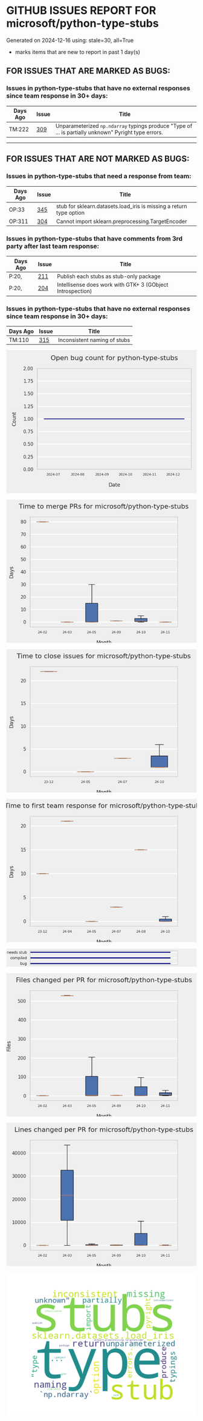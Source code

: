 
# GITHUB ISSUES REPORT FOR microsoft/python-type-stubs


Generated on 2024-12-16 using: stale=30, all=True


* marks items that are new to report in past 1 day(s)


## FOR ISSUES THAT ARE MARKED AS BUGS:


### Issues in python-type-stubs that have no external responses since team response in 30+ days:

| Days Ago | Issue | Title |
| --- | --- | --- |
 |  TM:222  |[309](https://github.com/microsoft/python-type-stubs/issues/309 "Unparameterized `np.ndarray` typings produce &quot;Type of ... is partially unknown&quot; Pyright type errors.") | Unparameterized `np.ndarray` typings produce "Type of ... is partially unknown" Pyright type errors. |

---

## FOR ISSUES THAT ARE NOT MARKED AS BUGS:


### Issues in python-type-stubs that need a response from team:

| Days Ago | Issue | Title |
| --- | --- | --- |
 |  OP:33  |[345](https://github.com/microsoft/python-type-stubs/issues/345 "stub for sklearn.datasets.load_iris is missing a return type option") | stub for sklearn.datasets.load_iris is missing a return type option |
 |  OP:311  |[304](https://github.com/microsoft/python-type-stubs/issues/304 "Cannot import sklearn.preprocessing.TargetEncoder") | Cannot import sklearn.preprocessing.TargetEncoder |

### Issues in python-type-stubs that have comments from 3rd party after last team response:

| Days Ago | Issue | Title |
| --- | --- | --- |
 |  P:20,  |[211](https://github.com/microsoft/python-type-stubs/issues/211 "Publish each stubs as stub-only package") | Publish each stubs as stub-only package |
 |  P:20,  |[204](https://github.com/microsoft/python-type-stubs/issues/204 "Intellisense does work with GTK+ 3 (GObject Introspection)") | Intellisense does work with GTK+ 3 (GObject Introspection) |

### Issues in python-type-stubs that have no external responses since team response in 30+ days:

| Days Ago | Issue | Title |
| --- | --- | --- |
 |  TM:110  |[315](https://github.com/microsoft/python-type-stubs/issues/315 "Inconsistent naming of stubs") | Inconsistent naming of stubs |






![](bugcount.png)

![](time_to_merge_prs.png)

![](time_to_close_issues.png)

![](time_to_first_response.png)

![](label_frequencies.png)

![](files_changed_per_pr.png)

![](lines_changed_per_pr.png)

![](termcloud.png)